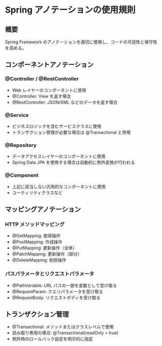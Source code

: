 # Spring アノテーションの使用規則

## 概要

Spring Framework のアノテーションを適切に使用し、コードの可読性と保守性を高める。

## コンポーネントアノテーション

### @Controller / @RestController

- Web レイヤーのコンポーネントに使用
- @Controller: View を返す場合
- @RestController: JSON/XML などのデータを返す場合

### @Service

- ビジネスロジックを含むサービスクラスに使用
- トランザクション管理が必要な場合は @Transactional と併用

### @Repository

- データアクセスレイヤーのコンポーネントに使用
- Spring Data JPA を使用する場合は自動的に例外変換が行われる

### @Component

- 上記に該当しない汎用的なコンポーネントに使用
- ユーティリティクラスなど

## マッピングアノテーション

### HTTP メソッドマッピング

- @GetMapping: 取得操作
- @PostMapping: 作成操作
- @PutMapping: 更新操作（全体）
- @PatchMapping: 更新操作（部分）
- @DeleteMapping: 削除操作

### パスパラメータとリクエストパラメータ

- @PathVariable: URL パスの一部を変数として受け取る
- @RequestParam: クエリパラメータを受け取る
- @RequestBody: リクエストボディを受け取る

## トランザクション管理

- @Transactional: メソッドまたはクラスレベルで使用
- 読み取り専用の場合: @Transactional(readOnly = true)
- 例外時のロールバック設定を明示的に指定